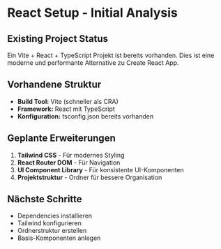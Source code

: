 # React Setup - Initial Analysis

## Existing Project Status
Ein Vite + React + TypeScript Projekt ist bereits vorhanden. Dies ist eine moderne und performante Alternative zu Create React App.

## Vorhandene Struktur
- **Build Tool:** Vite (schneller als CRA)
- **Framework:** React mit TypeScript
- **Konfiguration:** tsconfig.json bereits vorhanden

## Geplante Erweiterungen
1. **Tailwind CSS** - Für modernes Styling
2. **React Router DOM** - Für Navigation
3. **UI Component Library** - Für konsistente UI-Komponenten
4. **Projektstruktur** - Ordner für bessere Organisation

## Nächste Schritte
- Dependencies installieren
- Tailwind konfigurieren
- Ordnerstruktur erstellen
- Basis-Komponenten anlegen